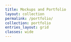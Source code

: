 ```yaml
---
title: Mockups and Portfolio
layout: collection
permalink: /portfolio/
collection: portfolio
entries_layout: grid
classes: wide
---
```


